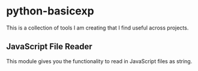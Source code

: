 # python-basicexp

This is a collection of tools I am creating that I find useful across projects.

## JavaScript File Reader

This module gives you the functionality to read in JavaScript files as string.

